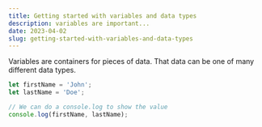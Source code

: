 ```yaml
---
title: Getting started with variables and data types
description: variables are important...
date: 2023-04-02
slug: getting-started-with-variables-and-data-types
---
```


Variables are containers for pieces of data. That data can be one of many different data types.

```js
let firstName = 'John';
let lastName = 'Doe';

// We can do a console.log to show the value
console.log(firstName, lastName);
```

